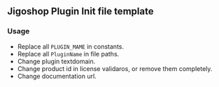 ## Jigoshop Plugin Init file template

### Usage

* Replace all `PLUGIN_MAME` in constants.
* Replace all `PluginName` in file paths.
* Change plugin textdomain.
* Change product id in license validaros, or remove them completely.
* Change documentation url.
